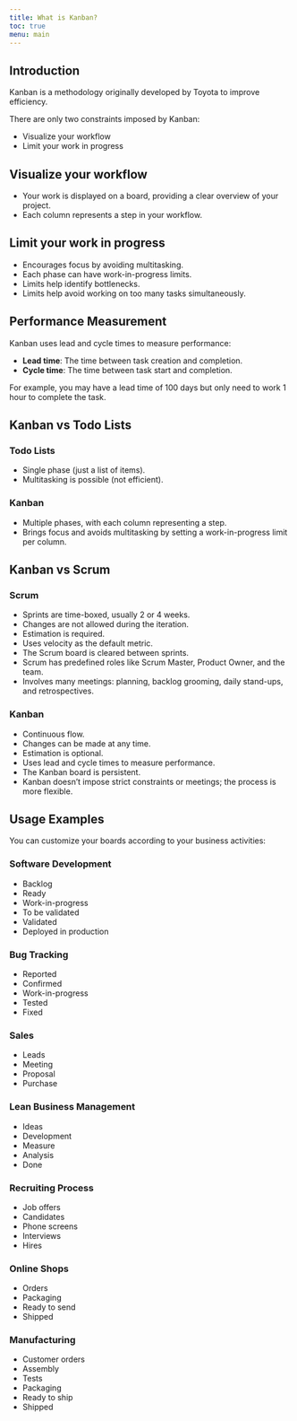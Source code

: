```yaml
---
title: What is Kanban?
toc: true
menu: main
---
```


## Introduction

Kanban is a methodology originally developed by Toyota to improve efficiency.

There are only two constraints imposed by Kanban:

- Visualize your workflow
- Limit your work in progress

## Visualize your workflow

- Your work is displayed on a board, providing a clear overview of your project.
- Each column represents a step in your workflow.

## Limit your work in progress

- Encourages focus by avoiding multitasking.
- Each phase can have work-in-progress limits.
- Limits help identify bottlenecks.
- Limits help avoid working on too many tasks simultaneously.

## Performance Measurement

Kanban uses lead and cycle times to measure performance:

- **Lead time**: The time between task creation and completion.
- **Cycle time**: The time between task start and completion.

For example, you may have a lead time of 100 days but only need to work 1 hour to complete the task.

## Kanban vs Todo Lists

### Todo Lists

- Single phase (just a list of items).
- Multitasking is possible (not efficient).

### Kanban

- Multiple phases, with each column representing a step.
- Brings focus and avoids multitasking by setting a work-in-progress limit per column.

## Kanban vs Scrum

### Scrum

- Sprints are time-boxed, usually 2 or 4 weeks.
- Changes are not allowed during the iteration.
- Estimation is required.
- Uses velocity as the default metric.
- The Scrum board is cleared between sprints.
- Scrum has predefined roles like Scrum Master, Product Owner, and the team.
- Involves many meetings: planning, backlog grooming, daily stand-ups, and retrospectives.

### Kanban

- Continuous flow.
- Changes can be made at any time.
- Estimation is optional.
- Uses lead and cycle times to measure performance.
- The Kanban board is persistent.
- Kanban doesn’t impose strict constraints or meetings; the process is more flexible.

## Usage Examples

You can customize your boards according to your business activities:

### Software Development

- Backlog
- Ready
- Work-in-progress
- To be validated
- Validated
- Deployed in production

### Bug Tracking

- Reported
- Confirmed
- Work-in-progress
- Tested
- Fixed

### Sales

- Leads
- Meeting
- Proposal
- Purchase

### Lean Business Management

- Ideas
- Development
- Measure
- Analysis
- Done

### Recruiting Process

- Job offers
- Candidates
- Phone screens
- Interviews
- Hires

### Online Shops

- Orders
- Packaging
- Ready to send
- Shipped

### Manufacturing

- Customer orders
- Assembly
- Tests
- Packaging
- Ready to ship
- Shipped
